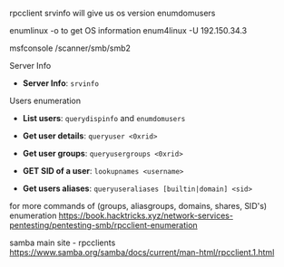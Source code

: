 rpcclient 
srvinfo will give us os version 
enumdomusers 

enumlinux -o to get OS information 
enum4linux -U 192.150.34.3

msfconsole /scanner/smb/smb2

Server Info

- **Server Info**: `srvinfo`

Users enumeration

- **List users**: `querydispinfo` and `enumdomusers`
    
- **Get user details**: `queryuser <0xrid>`
    
- **Get user groups**: `queryusergroups <0xrid>`
    
- **GET SID of a user**: `lookupnames <username>`
    
- **Get users aliases**: `queryuseraliases [builtin|domain] <sid>`


for more commands of (groups, aliasgroups, domains, shares, SID's) enumeration 
https://book.hacktricks.xyz/network-services-pentesting/pentesting-smb/rpcclient-enumeration

samba main site  - rpcclients 
https://www.samba.org/samba/docs/current/man-html/rpcclient.1.html